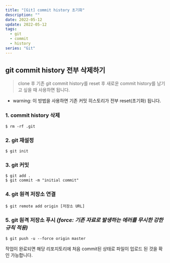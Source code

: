 ```yaml
---
title: "[Git] commit history 초기화"
description: ""
date: 2022-05-12
update: 2022-05-12
tags:
  - git
  - commit
  - history
series: "Git"
---
```


## git commit history 전부 삭제하기

>clone 후 기존 git commit history를 reset 후 새로운 commit history를 남기고 싶을 때 사용하면 됩니다.

* warning: 이 방법을 사용하면 기존 커밋 히스토리가 전부 reset(초기화) 됩니다.

### 1. commit history 삭제
```
$ rm -rf .git
```
### 2. git 재설정
```
$ git init
```
### 3. git 커밋
```
$ git add .
$ git commit -m "initial commit"
```
### 4. git 원격 저장소 연결
```
$ git remote add origin [저장소 URL]
```
### 5. git 원격 저장소 푸시 *(force: 기존 자료로 발생하는 에러를 무시한 강한 규칙 적용)*
```
$ git push -u --force origin master
```
작업이 완료되면 해당 리포지토리에 처음 commit된 상태로 파일이 업로드 된 것을 확인 가능합니다.
